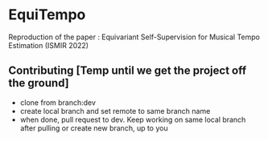 # EquiTempo
Reproduction of the paper : Equivariant Self-Supervision for Musical Tempo Estimation (ISMIR 2022)

## Contributing [Temp until we get the project off the ground]
- clone from branch:dev
- create local branch and set remote to same branch name
- when done, pull request to dev. Keep working on same local branch after pulling or create new branch, up to you
